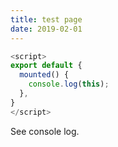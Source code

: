 ```yaml
---
title: test page
date: 2019-02-01
---
```


```js
<script>
export default {
  mounted() {
    console.log(this);
  },
}
</script>
```
See console log.


<script>
export default {
  mounted() {
    console.log(this);
  },
}
</script>
